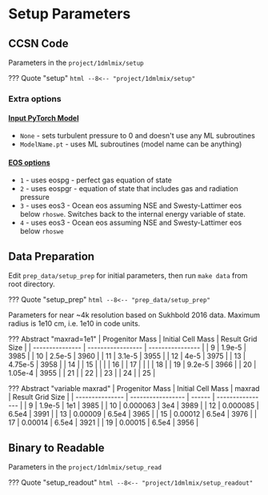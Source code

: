 # Setup Parameters

## CCSN Code

Parameters in the `project/1dmlmix/setup`

??? Quote "setup"
    ```html
    --8<-- "project/1dmlmix/setup"
    ```

### Extra options
#### [Input PyTorch Model](#__codelineno-0-6)

* `None` - sets turbulent pressure to 0 and doesn't use any ML subroutines
* `ModelName.pt` - uses ML subroutines (model name can be anything)

#### [EOS options](#__codelineno-0-22)

* `1` - uses eospg - perfect gas equation of state
* `2` - uses eospgr - equation of state that includes gas and radiation pressure
* `3` - uses eos3 - Ocean eos assuming NSE and Swesty-Lattimer eos below `rhoswe`. Switches back to the internal energy variable of state.
* `4` - uses eos3 - Ocean eos assuming NSE and Swesty-Lattimer eos below `rhoswe`

## Data Preparation

Edit `prep_data/setup_prep` for initial parameters, then run `make data` from root directory.

??? Quote "setup_prep"
    ```html
    --8<-- "prep_data/setup_prep"
    ```

Parameters for near ~4k resolution based on Sukhbold 2016 data. Maximum radius is 1e10 cm, i.e. 1e10 in code units.

??? Abstract "maxrad=1e1"
    | Progenitor Mass | Initial Cell Mass | Result Grid Size |
    | --------------- | ----------------- | ---------------- |
    | 9               | 1.9e-5            | 3985             |
    | 10              | 2.5e-5            | 3960             |
    | 11              | 3.1e-5            | 3955             |
    | 12              | 4e-5              | 3975             |
    | 13              | 4.75e-5           | 3958             |
    | 14              |
    | 15              |                   |                  |
    | 16              |
    | 17              |                   |                  |
    | 18              |
    | 19              | 9.2e-5            | 3966             |
    | 20              | 1.05e-4           | 3955             |
    | 21              |
    | 22              |
    | 23              |
    | 24              |
    | 25              |

??? Abstract "variable maxrad"
    | Progenitor Mass | Initial Cell Mass | maxrad | Result Grid Size |
    | --------------- | ----------------- | ------ | ---------------- |
    | 9               | 1.9e-5            | 1e1    | 3985             |
    | 10              | 0.000063          | 3e4    | 3989             |
    | 12              | 0.000085          | 6.5e4  | 3991             |
    | 13              | 0.00009           | 6.5e4  | 3965             |
    | 15              | 0.00012           | 6.5e4  | 3976             |
    | 17              | 0.00014           | 6.5e4  | 3921             |
    | 19              | 0.00015           | 6.5e4  | 3956             |


## Binary to Readable

Parameters in the `project/1dmlmix/setup_read`

??? Quote "setup_readout"
    ```html
    --8<-- "project/1dmlmix/setup_readout"
    ```
